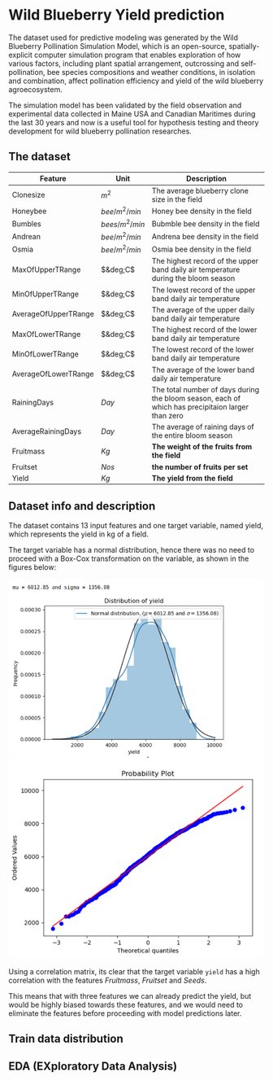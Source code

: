 # Wild Blueberry Yield prediction

The dataset used for predictive modeling was generated by the Wild Blueberry Pollination Simulation Model, which is an open-source, spatially-explicit computer simulation program that enables exploration of how various factors, including plant spatial arrangement, outcrossing and self-pollination, bee species compositions and weather conditions, in isolation and combination, affect pollination efficiency and yield of the wild blueberry agroecosystem. 

The simulation model has been validated by the field observation and experimental data collected in Maine USA and Canadian Maritimes during the last 30 years and now is a useful tool for hypothesis testing and theory development for wild blueberry pollination researches.


## The dataset


| Feature   | Unit   | Description | 
|---------- |------- |-------------|
|Clonesize  | $m^2$    | The average blueberry clone size in the field |
| Honeybee  | $bee/m^2/min$| Honey bee density in the field|
| Bumbles   | $bees/m^2/min$ | Bubmble bee density in the field|
| Andrean   | $bee/m^2/min$ | Andrena bee density in the field|
| Osmia     | $bee/m^2/min$ | Osmia bee density in the field |
| MaxOfUpperTRange | $&deg;C$ | The highest record of the upper band daily air temperature during the bloom season |
| MinOfUpperTRange| $&deg;C$ | The lowest record of the upper band daily air temperature | 
| AverageOfUpperTRange| $&deg;C$| The average of the upper daily band daily air temperature | 
| MaxOfLowerTRange | $&deg;C$ | The highest record of the lower band daily air temperature | 
| MinOfLowerTRange | $&deg;C$ | The lowest record of the lower band daily air temperature|
| AverageOfLowerTRange | $&deg;C$ | The average of the lower band daily air temperature |
| RainingDays | $Day$ | The total number of days during the bloom season, each of which has precipitaion larger than zero|
| AverageRainingDays | $Day$ | The average of raining days of the entire bloom season|
| Fruitmass| $Kg$ | **The weight of the fruits from the field** |
| Fruitset| $Nos$ | **the number of fruits per set**| 
| Yield | $Kg$ | **The yield from the field** | 


## Dataset info and description
The dataset contains 13 input features and one target variable, named yield, which represents the yield in kg of a field.

The target variable has a normal distribution, hence there was no need to proceed with a Box-Cox transformation on the variable, as shown in the figures below: 

![Data distribution](images/distribution_of_target_variable.png)    ![Probability plot](images/probability_plot.png)

Using a correlation matrix, its clear that the target variable `yield` has a high correlation with the features $Fruitmass$, $Fruitset$ and $Seeds$.

This means that with three features we can already predict the yield, but would be highly biased towards these features, and we would need to eliminate the features before proceeding with model predictions later.
 

## Train data distribution


## EDA (EXploratory Data Analysis)